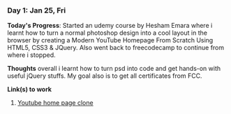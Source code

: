 

### Day 1: Jan 25, Fri

**Today's Progress**: Started an udemy course by Hesham Emara where i learnt how to turn a normal photoshop design into a cool layout in the browser by creating a Modern YouTube Homepage From Scratch Using HTML5, CSS3 & JQuery. Also went back to freecodecamp to continue from where i stopped. 

**Thoughts** overall i learnt how to turn psd into code and get hands-on with useful jQuery stuffs. My goal also is to get all certificates from FCC.

**Link(s) to work**
1. [Youtube home page clone](https://jtopz.github.io/youtubeclone.github.io/)
